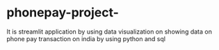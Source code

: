 # phonepay-project-
It is streamlit application by using data visualization on showing data on phone pay transaction on india by using python and sql 
